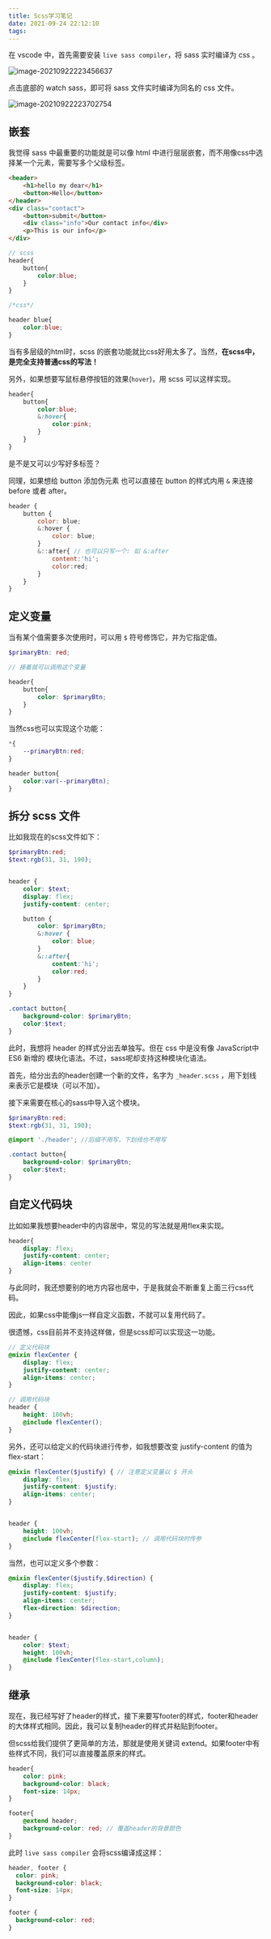```yaml
---
title: Scss学习笔记
date: 2021-09-24 22:12:10
tags:
---
```


在 vscode 中，首先需要安装 `live sass compiler`，将 sass 实时编译为 css 。

![image-20210922223456637](https://raw.githubusercontent.com/liujiaqi222/images/master/pics/202109222235743.png)

点击底部的 watch sass，即可将 sass 文件实时编译为同名的 css 文件。

![image-20210922223702754](https://raw.githubusercontent.com/liujiaqi222/images/master/pics/202109222237909.png)



## 嵌套

我觉得 sass 中最重要的功能就是可以像 html 中进行层层嵌套，而不用像css中选择某一个元素，需要写多个父级标签。

```html
<header>
    <h1>hello my dear</h1>
    <button>Hello</button>
</header>
<div class="contact">
    <button>submit</button>
    <div class="info">Our contact info</div>
    <p>This is our info</p>
</div>
```

```scss
// scss
header{
    button{
        color:blue;
    }
}
```

```css
/*css*/

header blue{
    color:blue;
}
```

当有多层级的html时，scss 的嵌套功能就比css好用太多了。当然，**在scss中，是完全支持普通css的写法！**

另外，如果想要写鼠标悬停按钮的效果(`hover`)，用 scss 可以这样实现。

```scss
header{
    button{
        color:blue;
        &:hover{
            color:pink;
        }
    }
}
```

是不是又可以少写好多标签？

同理，如果想给 button 添加伪元素 也可以直接在 button 的样式内用 `&` 来连接 before 或者 after。

```js
header {
    button {
        color: blue;
        &:hover {
            color: blue;
        }
        &::after{ // 也可以只写一个: 如 &:after
            content:'hi';
            color:red;
        }
    }
}
```

## 定义变量

当有某个值需要多次使用时，可以用 `$` 符号修饰它，并为它指定值。

```scss
$primaryBtn: red;

// 接着就可以调用这个变量

header{
    button{
        color: $primaryBtn; 
    }
}
```

当然css也可以实现这个功能：

```css
*{
    --primaryBtn:red;
}

header button{
    color:var(--primaryBtn);
}
```



## 拆分 scss 文件

比如我现在的scss文件如下：

```scss
$primaryBtn:red;
$text:rgb(31, 31, 190);


header {
    color: $text;
    display: flex;
    justify-content: center;

    button {
        color: $primaryBtn;
        &:hover {
            color: blue;
        }
        &::after{
            content:'hi';
            color:red;
        }
    }
}

.contact button{
    background-color: $primaryBtn;
    color:$text;
}
```

此时，我想将 header 的样式分出去单独写。但在 css 中是没有像 JavaScript中 ES6 新增的 模块化语法。不过，sass呢却支持这种模块化语法。



首先，给分出去的header创建一个新的文件，名字为 `_header.scss` ，用下划线来表示它是模块（可以不加）。

接下来需要在核心的sass中导入这个模块。

```scss
$primaryBtn:red;
$text:rgb(31, 31, 190);

@import './header'; //后缀不用写，下划线也不用写

.contact button{
    background-color: $primaryBtn;
    color:$text;
}
```



## 自定义代码块

比如如果我想要header中的内容居中，常见的写法就是用flex来实现。

```scss
header{
    display: flex;
    justify-content: center;
    align-items: center
}
```

与此同时，我还想要别的地方内容也居中，于是我就会不断重复上面三行css代码。

因此，如果css中能像js一样自定义函数，不就可以复用代码了。

很遗憾，css目前并不支持这样做，但是scss却可以实现这一功能。

```scss
// 定义代码块
@mixin flexCenter {
    display: flex;
    justify-content: center;
    align-items: center;
} 

// 调用代码块
header {
    height: 100vh;
    @include flexCenter(); 
}
```

另外，还可以给定义的代码块进行传参，如我想要改变 justify-content 的值为 flex-start：

```scss
@mixin flexCenter($justify) { // 注意定义变量以 $ 开头
    display: flex;
    justify-content: $justify;
    align-items: center;
}


header {
    height: 100vh;
    @include flexCenter(flex-start); // 调用代码块时传参
}
```

当然，也可以定义多个参数：

```scss
@mixin flexCenter($justify,$direction) {
    display: flex;
    justify-content: $justify;
    align-items: center;
    flex-direction: $direction;
}


header {
    color: $text;
    height: 100vh;
    @include flexCenter(flex-start,column);
}
```

## 继承

现在，我已经写好了header的样式，接下来要写footer的样式，footer和header的大体样式相同。因此，我可以复制header的样式并粘贴到footer。

但scss给我们提供了更简单的方法，那就是使用关键词 extend。如果footer中有些样式不同，我们可以直接覆盖原来的样式。

```scss
header{
    color: pink;
    background-color: black;
    font-size: 14px;
}

footer{
    @extend header;
    background-color: red; // 覆盖header的背景颜色
}
```

此时 `live sass compiler` 会将scss编译成这样：

```css
header, footer {
  color: pink;
  background-color: black;
  font-size: 14px;
}

footer {
  background-color: red;
}
```
